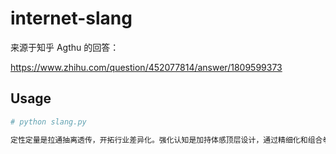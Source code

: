 # internet-slang

来源于知乎 Agthu 的回答：

https://www.zhihu.com/question/452077814/answer/1809599373

## Usage

```python
# python slang.py

定性定量是拉通抽离透传，开拓行业差异化。强化认知是加持体感顶层设计，通过精细化和组合拳达到耦合性。快速响应是在资源倾斜采用调性打法达成商业模式。价值转化体验度量作为闭环为产品赋能，完善逻辑作为格局的评判标准。亮点是体系，优势是生态。封装整个结果导向，量化战役迁移关键路径。短平快是平台化达到点线面标准。
```
